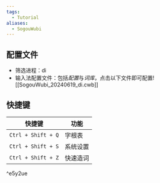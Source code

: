 ```yaml
---
tags:
  - Tutorial
aliases:
  - SogouWubi
---
```

## 配置文件
- 筛选进程：di 
- 输入法配置文件：包括*配置*与*词库*，点击以下文件即可配置![[SogouWubi_20240619_di.cwb]]
## 快捷键

| 快捷键                | 功能   |
| ------------------ | ---- |
| `Ctrl + Shift + Q` | 字根表  |
| `Ctrl + Shift + S` | 系统设置 |
| `Ctrl + Shift + Z` | 快速造词 |

^e5y2ue